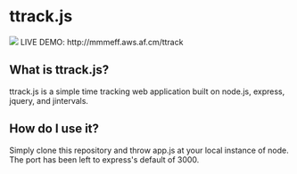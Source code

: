 # ttrack.js
<img src="http://i.imgur.com/jhxzI.png" />
LIVE DEMO: http://mmmeff.aws.af.cm/ttrack



## What is ttrack.js?
ttrack.js is a simple time tracking web application built on node.js, express, jquery, and jintervals.

## How do I use it?
Simply clone this repository and throw app.js at your local instance of node. The port has been left to express's default of 3000.
